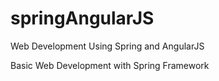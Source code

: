 # springAngularJS
Web Development Using Spring and AngularJS

Basic Web Development with Spring Framework
